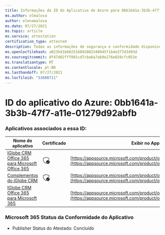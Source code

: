 ```yaml
---
title: Informações da ID do Aplicativo do Azure para 0bb1641a-3b3b-47f7-a11e-01279d92abfb
ms.author: elmalova
author: elenamalova
ms.date: 07/27/2021
ms.topic: article
ms.service: attestation
certification_type: attested
description: Todas as informações de segurança e conformidade disponíveis para 0bb1641a-3b3b-47f7-a11e-01279d92abfb.
ms.openlocfilehash: a0235d1b602516892802348945f1b4e377d3493d
ms.sourcegitcommit: 0f47d02fff001cd7cba6a7ab9e276e020cfc053e
ms.translationtype: MT
ms.contentlocale: pt-BR
ms.lasthandoff: 07/27/2021
ms.locfileid: "53608711"
---
```

# <a name="azure-app-id-0bb1641a-3b3b-47f7-a11e-01279d92abfb"></a>ID do aplicativo do Azure: 0bb1641a-3b3b-47f7-a11e-01279d92abfb


### <a name="apps-associated-with-this-id"></a>Aplicativos associados a essa ID:
| **Nome do aplicativo** | **Certificado** | **Exibir no AppSource** |
|--------------|---------------|-----------------------|
| [IGlobe CRM Office 365 para Microsoft Office 365](https://docs.microsoft.com/microsoft-365-app-certification/forward/WA104379222) | <img alt="Certified application badge" src="../media/certified-badge.png" height="25" width="25" /> | [https://appsource.microsoft.com/product/office/WA104379222](https://appsource.microsoft.com/product/office/WA104379222) |
| [Complementos do iGlobe CRM](https://docs.microsoft.com/microsoft-365-app-certification/forward/WA200002010) | <img alt="Certified application badge" src="../media/certified-badge.png" height="25" width="25" /> | [https://appsource.microsoft.com/product/office/WA200002010](https://appsource.microsoft.com/product/office/WA200002010) |
| [IGlobe CRM Office 365 para Microsoft 365](https://docs.microsoft.com/microsoft-365-app-certification/forward/17859280.iglobecrmoffice365) |  | [https://appsource.microsoft.com/product/office/17859280.iglobecrmoffice365](https://appsource.microsoft.com/product/office/17859280.iglobecrmoffice365) |

### <a name="microsoft-365-app-compliance-status"></a>Microsoft 365 Status da Conformidade do Aplicativo
- Publisher Status do Atestado: Concluído

